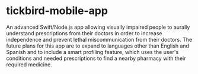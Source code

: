 # tickbird-mobile-app
An advanced Swift/Node.js app allowing visually impaired people to aurally understand prescriptions from their doctors in order to increase independence and prevent lethal miscommunication from their doctors. The future plans for this app are to expand to languages other than English and Spanish and to include a smart profiling feature, which uses the user's conditions and needed prescriptions to find a nearby pharmacy with their required medicine.
